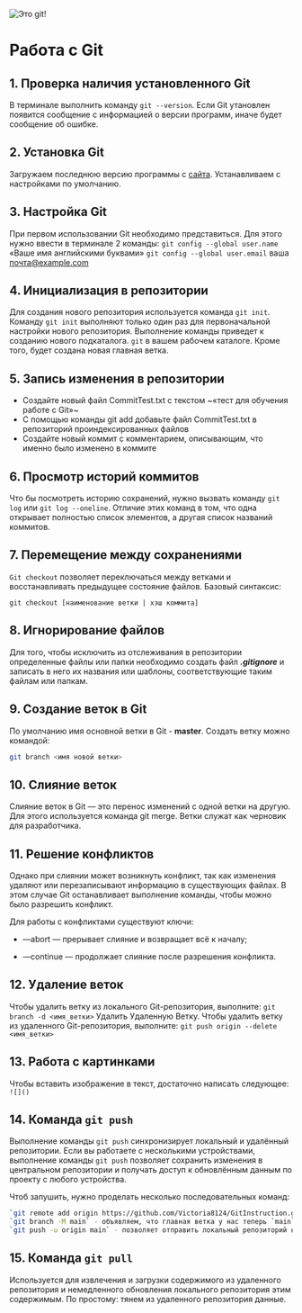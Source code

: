 ![Это git!](2color-lightbg@2x.png)

# Работа с Git 
## 1. Проверка наличия установленного Git
В терминале выполнить команду `git --version`. Если Git утановлен появится сообщение с информацией о версии программ, иначе будет сообщение об ошибке. 

## 2. Установка Git
Загружаем последнюю версию программы с [сайта](https://git-scm.com/download/ ). Устанавливаем с настройками по умолчанию.  

## 3. Настройка Git
При первом использовании Git необходимо представиться.
Для этого нужно ввести в терминале 2 команды:
`git config --global user.name` «Ваше имя английскими буквами»
`git config --global user.email` ваша почта@example.com

## 4. Инициализация в репозитории
Для создания нового репозитория используется команда `git init`. Команду `git init` выполняют только один раз для первоначальной настройки нового репозитория. Выполнение команды приведет к созданию нового подкаталога. `git` в вашем рабочем каталоге. Кроме того, будет создана новая главная ветка.

## 5. Запись изменения в репозитории 
* Создайте новый файл CommitTest.txt с текстом ~«тест для обучения работе с Git»~
* С помощью команды git add добавьте файл CommitTest.txt в репозиторий проиндексированных файлов
* Создайте новый коммит с комментарием, описывающим, что именно было изменено в коммите

## 6. Просмотр историй коммитов
 Что бы посмотреть историю сохранений, нужно вызвать команду `git log` или `git log --oneline`. Отличие этих команд в том, что одна открывает полностью список элементов, а другая список названий коммитов.

## 7. Перемещение между сохранениями 
  `Git checkout` позволяет переключаться между ветками и восстанавливать предыдущее состояние файлов. Базовый синтаксис:

```
git checkout [наименование ветки | хэш коммита]
```
## 8. Игнорирование файлов
Для того, чтобы исключить из отслеживания в репозитории определенные файлы или папки необходимо создать файл ***.gitignore*** и записать в него их названия или шаблоны, соответствующие таким файлам или папкам.

## 9. Создание веток в Git
По умолчанию имя основной ветки в Git - **master**.
Создать ветку можно командой:
```bash
git branch <имя новой ветки>
```  
## 10. Слияние веток
Слияние веток в Git — это перенос изменений с одной ветки на другую. Для этого используется команда git merge. Ветки служат как черновик для разработчика.
 
## 11. Решение конфликтов
 Однако при слиянии может возникнуть конфликт, так как изменения удаляют или перезаписывают информацию в существующих файлах. В этом случае Git останавливает выполнение команды, чтобы можно было разрешить конфликт.

 Для работы с конфликтами существуют ключи:

* —abort — прерывает слияние и возвращает всё к началу;

* —continue — продолжает слияние после разрешения конфликта.

## 12. Удаление веток
Чтобы удалить ветку из локального Git-репозитория, выполните:
 `git branch -d <имя_ветки>` Удалить Удаленную Ветку. Чтобы удалить ветку из удаленного Git-репозитория, выполните:
 `git push origin --delete <имя_ветки>`


## 13. Работа с картинками
Чтобы вставить изображение в текст, достаточно написать следующее: `![]()`

## 14. Команда `git push`
Выполнение команды `git push` синхронизирует локальный и удалённый репозитории. Если вы работаете с несколькими устройствами, выполнение команды `git push` позволяет сохранить изменения в центральном репозитории и получать доступ к обновлённым данным по проекту с любого устройства.

Чтоб запушить, нужно проделать несколько последовательных команд: 
```bash
`git remote add origin https://github.com/Victoria8124/GitInstruction.git` - знакомим репозитории
`git branch -M main` - объявляем, что главная ветка у нас теперь `main`
`git push -u origin main` - позволяет отправить локальный репозиторий на сервер. push в программировании означает заталкивание элемента в массив/стек, или git-ветки на удаленный репозиторий. - origin - имя удаленного репозитория и main - это ветка удаленного репозитория. - u - это ключ, который устанавливает связь с веткой main. Этот ключ указывается единожды.
```
## 15. Команда `git pull`
Используется для извлечения и загрузки содержимого из удаленного репозитория и немедленного обновления локального репозитория этим содержимым. По простому: тянем из удаленного репозитория данные.  














